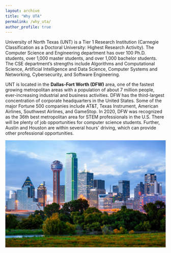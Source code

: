 ```yaml
---
layout: archive
title: "Why UTA"
permalink: /why_uta/
author_profile: true
---
```


University of North Texas (UNT) is a Tier 1 Research Institution (Carnegie Classification as a Doctoral University: Highest Research Activity). The Computer Science and Engineering department has over 100 Ph.D. students, over 1,000 master students, and over 1,000 bachelor students. The CSE department’s strengths include Algorithms and Computational Science, Artificial Intelligence and Data Science, Computer Systems and Networking, Cybersecurity, and Software Engineering.

UNT is located in the <strong>Dallas-Fort Worth (DFW)</strong> area, one of the fastest growing metropolitan areas with a population of about 7 million people, ever-increasing industrial and business activities. DFW has the third-largest concentration of corporate headquarters in the United States. Some of the major Fortune 500 companies include AT&T, Texas Instrument, American Airlines, Southwest Airlines, and GameStop. In 2020, DFW was recognized as the 36th best metropolitan area for STEM professionals in the U.S. There will be plenty of job opportunities for computer science students. Further, Austin and Houston are within several hours' driving, which can provide other professional opportunities.

<img src="../images/dallas.jpeg"
     alt="Markdown Monster icon"
     style="float: left; margin-right: 10px;" />
